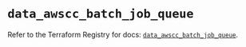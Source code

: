 # `data_awscc_batch_job_queue`

Refer to the Terraform Registry for docs: [`data_awscc_batch_job_queue`](https://registry.terraform.io/providers/hashicorp/awscc/0.70.0/docs/data-sources/batch_job_queue).
